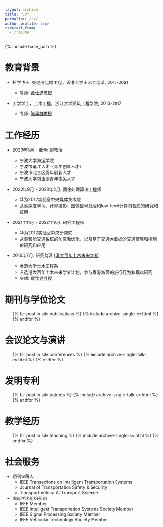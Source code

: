 ```yaml
---
layout: archive
title: "CV"
permalink: /cv/
author_profile: true
redirect_from:
  - /resume
---
```


{% include base_path %}

教育背景
======
* 哲学博士, 交通与运输工程，香港大学土木工程系, 2017-2021
  * 导师: [黃仕進教授](https://www.civil.hku.hk/scwong/)

* 工学学士，土木工程，浙江大学建筑工程学院, 2013-2017
  * 导师: [陈喜群教授](https://person.zju.edu.cn/en/xiqun)

工作经历
======
* 2023年3月 - 至今: 副教授
  * 宁波大学海运学院
  * 宁波市甬江人才（青年创新人才）
  * 宁波市北仑区青年创新人才
  * 宁波大学包玉刚青年拔尖人才

* 2022年9月 - 2023年2月: 图像处理算法工程师
  * 华为2012实验室中央媒体技术院
  * 从事深度学习、计算摄影、图像信号处理和low-level计算机视觉的研究和应用

* 2021年11月 - 2022年9月: 研究工程师
  * 华为2012实验室中央研究院
  * 从事智能交通系统的仿真和优化，以及基于交通大数据的交通管理和控制的研究和应用

* 2016年7月: 研究助理 ([港大百年土木未来学者](https://www.civil.hku.hk/hkuccfs/))
  * 香港大学土木工程系
  * 入选港大百年土木未来学者计划，参与香港游客的旅行行为和模式研究
  * 导师: [黃仕進教授](https://www.civil.hku.hk/scwong/)

期刊与学位论文
======
  <ul>{% for post in site.publications %}
    {% include archive-single-cv.html %}
  {% endfor %}</ul>
  
会议论文与演讲
======
  <ul>{% for post in site.conferences %}
    {% include archive-single-talk-cv.html %}
  {% endfor %}</ul>

发明专利
======
  <ul>{% for post in site.patents %}
    {% include archive-single-talk-cv.html %}
  {% endfor %}</ul>
  
教学经历
======
  <ul>{% for post in site.teaching %}
    {% include archive-single-cv.html %}
  {% endfor %}</ul>
  
社会服务
======
* 期刊审稿人
  * IEEE Transactions on Intelligent Transportation Systems
  * Journal of Transportation Safety & Security
  * Transportmetrica A: Transport Science
* 国际学术组织任职
  * IEEE Member
  * IEEE Intelligent Transportation Systems Society Member
  * IEEE Signal Processing Society Member
  * IEEE Vehicular Technology Society Member
